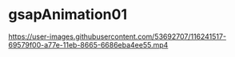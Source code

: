 # gsapAnimation01


https://user-images.githubusercontent.com/53692707/116241517-69579f00-a77e-11eb-8665-6686eba4ee55.mp4

